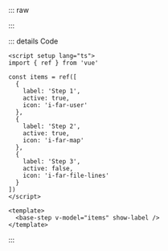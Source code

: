::: raw

<ClientOnly>
  <StepsIcon />
</ClientOnly>

:::

::: details Code

```vue
<script setup lang="ts">
import { ref } from 'vue'

const items = ref([
  {
    label: 'Step 1',
    active: true,
    icon: 'i-far-user'
  },
  {
    label: 'Step 2',
    active: true,
    icon: 'i-far-map'
  },
  {
    label: 'Step 3',
    active: false,
    icon: 'i-far-file-lines'
  }
])
</script>

<template>
  <base-step v-model="items" show-label />
</template>
```

:::
